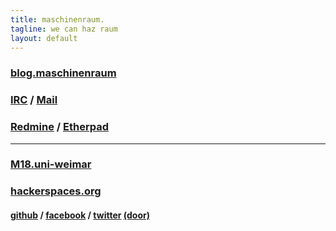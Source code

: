 ```yaml
---
title: maschinenraum.
tagline: we can haz raum
layout: default
---
```


### [blog.maschinenraum](http://blog.maschinenraum.tk) 

### [IRC](irc://irc.freenode.org/maschinenraum) / [Mail](https://lists.subsignal.org/mailman/listinfo/feint)

### [Redmine](http://m18.uni-weimar.de:1337/projects/) / [Etherpad](http://m18.uni-weimar.de/pad/)

---

### [M18.uni-weimar](http://m18.uni-weimar.de/initiativen/maschinenraum)

### [hackerspaces.org](http://hackerspaces.org/wiki/Maschinenraum)

#### [github](https://github.com/maschinenraum) / [facebook](https://www.facebook.com/maschinenraum) / [twitter](https://twitter.com/maschinenrauM18) [(door)](https://twitter.com/mr_door_status)
